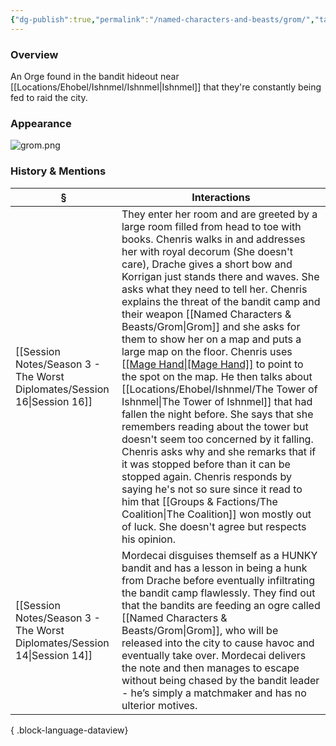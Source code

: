 ```yaml
---
{"dg-publish":true,"permalink":"/named-characters-and-beasts/grom/","tags":["NPC"],"updated":"2025-06-10T19:10:58.184+01:00"}
---
```



### Overview
 An Orge found in the bandit hideout near [[Locations/Ehobel/Ishnmel/Ishnmel\|Ishnmel]] that they're constantly being fed to raid the city.

### Appearance 
![grom.png](/img/user/Admin/Attachments/grom.png)

### History & Mentions
| §                                                                           | Interactions                                                                                                                                                                                                                                                                                                                                                                                                                                                                                                                                                                                                                                                                                                                                                                                                                                                                                                                                                                              |
| --------------------------------------------------------------------------- | ----------------------------------------------------------------------------------------------------------------------------------------------------------------------------------------------------------------------------------------------------------------------------------------------------------------------------------------------------------------------------------------------------------------------------------------------------------------------------------------------------------------------------------------------------------------------------------------------------------------------------------------------------------------------------------------------------------------------------------------------------------------------------------------------------------------------------------------------------------------------------------------------------------------------------------------------------------------------------------------- |
| [[Session Notes/Season 3 - The Worst Diplomates/Session 16\|Session 16]] | They enter her room and are greeted by a large room filled from head to toe with books. Chenris walks in and addresses her with royal decorum (She doesn't care), Drache gives a short bow and Korrigan just stands there and waves. She asks what they need to tell her. Chenris explains the threat of the bandit camp and their weapon [[Named Characters & Beasts/Grom\|Grom]] and she asks for them to show her on a map and puts a large map on the floor. Chenris uses [[[Mage Hand\|[Mage Hand]]](https://www.dndbeyond.com/spells/2173-mage-hand) to point to the spot on the map. He then talks about [[Locations/Ehobel/Ishnmel/The Tower of Ishnmel\|The Tower of Ishnmel]] that had fallen the night before. She says that she remembers reading about the tower but doesn't seem too concerned by it falling. Chenris asks why and she remarks that if it was stopped before than it can be stopped again. Chenris responds by saying he's not so sure since it read to him that [[Groups & Factions/The Coalition\|The Coalition]] won mostly out of luck. She doesn't agree but respects his opinion. |
| [[Session Notes/Season 3 - The Worst Diplomates/Session 14\|Session 14]] | Mordecai disguises themself as a HUNKY bandit and has a lesson in being a hunk from Drache before eventually infiltrating the bandit camp flawlessly. They find out that the bandits are feeding an ogre called [[Named Characters & Beasts/Grom\|Grom]], who will be released into the city to cause havoc and eventually take over. Mordecai delivers the note and then manages to escape without being chased by the bandit leader - he’s simply a matchmaker and has no ulterior motives.                                                                                                                                                                                                                                                                                                                                                                                                                                                                                                                             |

{ .block-language-dataview}